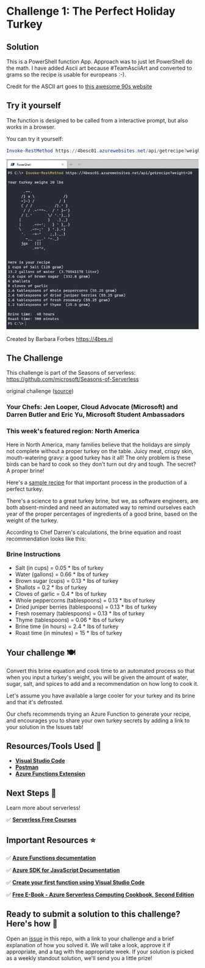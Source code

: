# Challenge 1: The Perfect Holiday Turkey

## Solution

This is a PowerShell function App. 
Approach was to just let PowerShell do the math. I have added Ascii art because #TeamAsciiArt and converted to grams so the recipe is usable for europeans :-).

Credit for the ASCII art goes to [this awesome 90s website](https://oocities.org/spunk1111/)

## Try it yourself

The function is designed to be called from a interactive prompt, but also works in a browser.

You can try it yourself:

```PowerShell
Invoke-RestMethod https://4besc01.azurewebsites.net/api/getrecipe?weight=20
```

![screenshot](screenshot.png)

Created by Barbara Forbes
<https://4bes.nl>

## The Challenge

This challenge is part of the Seasons of serverless: <https://github.com/microsoft/Seasons-of-Serverless>

original challenge ([source](https://github.com/microsoft/Seasons-of-Serverless/blob/main/Nov-23-2020.md))

### Your Chefs: Jen Looper, Cloud Advocate (Microsoft) and Darren Butler and Eric Yu, Microsoft Student Ambassadors

### This week's featured region: North America

Here in North America, many families believe that the holidays are simply not complete without a proper turkey on the table. Juicy meat, crispy skin, mouth-watering gravy: a good turkey has it all! The only problem is these birds can be hard to cook so they don't turn out dry and tough. The secret? A proper brine! 

Here's a [sample recipe](https://www.aspicyperspective.com/best-turkey-brine-recipe/) for that important process in the production of a perfect turkey.

There's a science to a great turkey brine, but we, as software engineers, are both absent-minded and need an automated way to remind ourselves each year of the proper percentages of ingredients of a good brine, based on the weight of the turkey.

According to Chef Darren's calculations, the brine equation and roast recommendation looks like this:

### Brine Instructions

- Salt (in cups) = 0.05 * lbs of turkey
- Water (gallons) = 0.66 *  lbs of turkey
- Brown sugar (cups)  = 0.13 * lbs of turkey
- Shallots = 0.2 * lbs of turkey
- Cloves of garlic = 0.4 * lbs of turkey
- Whole peppercorns (tablespoons) = 0.13 * lbs of turkey
- Dried juniper berries (tablespoons) = 0.13 * lbs of turkey
- Fresh rosemary (tablespoons) = 0.13 * lbs of turkey
- Thyme (tablespoons) = 0.06 * lbs of turkey
- Brine time (in hours) = 2.4 * lbs of turkey
- Roast time (in minutes) = 15 * lbs of turkey

## Your challenge 🍽 

Convert this brine equation and cook time to an automated process so that when you input a turkey's weight, you will be given the amount of water, sugar, salt, and spices to add and a recommendation on how long to cook it.

Let's assume you have available a large cooler for your turkey and its brine and that it's defrosted.

Our chefs recommends trying an Azure Function to generate your recipe, and encourages you to share your own turkey secrets by adding a link to your solution in the Issues tab!

## Resources/Tools Used 🚀

-   **[Visual Studio Code](https://code.visualstudio.com/?WT.mc_id=academic-10922-cxa)**
-   **[Postman](https://www.getpostman.com/downloads/)**
-   **[Azure Functions Extension](https://marketplace.visualstudio.com/items?itemName=ms-azuretools.vscode-azurefunctions&WT.mc_id=academic-10922-cxa)**

## Next Steps 🏃

Learn more about serverless!

  ✅ **[Serverless Free Courses](https://docs.microsoft.com/learn/browse/?term=azure%20functions&WT.mc_id=academic-10922-cxa)**

## Important Resources ⭐️

  ✅ **[Azure Functions documentation](https://docs.microsoft.com/azure/azure-functions/?WT.mc_id=academic-10922-cxa)**
  
  ✅ **[Azure SDK for JavaScript Documentation](https://docs.microsoft.com/azure/javascript/?WT.mc_id=academic-10922-cxa)**
  
  ✅ **[Create your first function using Visual Studio Code](https://docs.microsoft.com/azure/azure-functions/functions-create-first-function-vs-code?WT.mc_id=academic-10922-cxa)**
  
  ✅ **[Free E-Book - Azure Serverless Computing Cookbook, Second Edition](https://azure.microsoft.com/resources/azure-serverless-computing-cookbook/?WT.mc_id=academic-10922-cxa)**

## Ready to submit a solution to this challenge? Here's how 🚀 

Open an [issue](https://github.com/microsoft/Seasons-of-Serverless/issues/new?assignees=&labels=&template=seasons-of-serverless-solution.md&title=Solution) in this repo, with a link to your challenge and a brief explanation of how you solved it. We will take a look, approve it if appropriate, and a tag with the appropriate week. If your solution is picked as a weekly standout solution, we'll send you a little prize!
